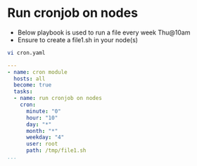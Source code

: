 # Run cronjob on nodes 
* Below playbook is used to run a file every week Thu@10am
* Ensure to create a file1.sh in your node(s)
```sh
vi cron.yaml
```
```yaml
---
- name: cron module
  hosts: all
  become: true
  tasks:
  - name: run cronjob on nodes
    cron: 
      minute: "0"
      hour: "10"
      day: "*"
      month: "*"
      weekday: "4"
      user: root
      path: /tmp/file1.sh
...
```
